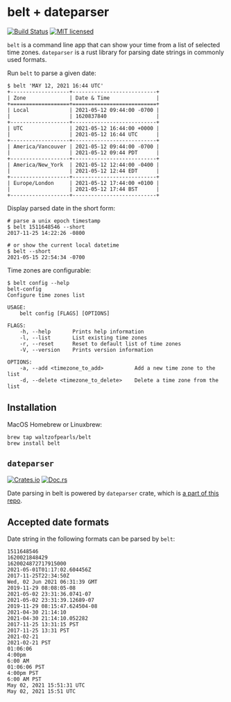 # belt + dateparser

[![Build Status][actions-badge]][actions-url]
[![MIT licensed][mit-badge]][mit-url]

[actions-badge]: https://github.com/waltzofpearls/belt/workflows/ci/badge.svg
[actions-url]: https://github.com/waltzofpearls/belt/actions?query=workflow%3Aci+branch%3Amain
[mit-badge]: https://img.shields.io/badge/license-MIT-blue.svg
[mit-url]: https://github.com/waltzofpearls/belt/blob/main/LICENSE

`belt` is a command line app that can show your time from a list of selected time zones. `dateparser`
is a rust library for parsing date strings in commonly used formats.

Run `belt` to parse a given date:

```shell
$ belt 'MAY 12, 2021 16:44 UTC'
+-------------------+---------------------------+
| Zone              | Date & Time               |
+===================+===========================+
| Local             | 2021-05-12 09:44:00 -0700 |
|                   | 1620837840                |
+-------------------+---------------------------+
| UTC               | 2021-05-12 16:44:00 +0000 |
|                   | 2021-05-12 16:44 UTC      |
+-------------------+---------------------------+
| America/Vancouver | 2021-05-12 09:44:00 -0700 |
|                   | 2021-05-12 09:44 PDT      |
+-------------------+---------------------------+
| America/New_York  | 2021-05-12 12:44:00 -0400 |
|                   | 2021-05-12 12:44 EDT      |
+-------------------+---------------------------+
| Europe/London     | 2021-05-12 17:44:00 +0100 |
|                   | 2021-05-12 17:44 BST      |
+-------------------+---------------------------+
```

Display parsed date in the short form:

```shell
# parse a unix epoch timestamp
$ belt 1511648546 --short
2017-11-25 14:22:26 -0800

# or show the current local datetime
$ belt --short
2021-05-15 22:54:34 -0700
```

Time zones are configurable:

```shell
$ belt config --help
belt-config
Configure time zones list

USAGE:
    belt config [FLAGS] [OPTIONS]

FLAGS:
    -h, --help       Prints help information
    -l, --list       List existing time zones
    -r, --reset      Reset to default list of time zones
    -V, --version    Prints version information

OPTIONS:
    -a, --add <timezone_to_add>          Add a new time zone to the list
    -d, --delete <timezone_to_delete>    Delete a time zone from the list
```

## Installation

MacOS Homebrew or Linuxbrew:

```shell
brew tap waltzofpearls/belt
brew install belt
```

## `dateparser`

[![Crates.io][cratesio-badge]][cratesio-url]
[![Doc.rs][docrs-badge]][docrs-url]

[cratesio-badge]: https://img.shields.io/crates/v/dateparser.svg
[cratesio-url]: https://crates.io/crates/dateparser
[docrs-badge]: https://docs.rs/dateparser/badge.svg
[docrs-url]: https://docs.rs/crate/dateparser/

Date parsing in belt is powered by `dateparser` crate, which is [a part of this repo](./dateparser/).

## Accepted date formats

Date string in the following formats can be parsed by `belt`:

```
1511648546
1620021848429
1620024872717915000
2021-05-01T01:17:02.604456Z
2017-11-25T22:34:50Z
Wed, 02 Jun 2021 06:31:39 GMT
2019-11-29 08:08:05-08
2021-05-02 23:31:36.0741-07
2021-05-02 23:31:39.12689-07
2019-11-29 08:15:47.624504-08
2021-04-30 21:14:10
2021-04-30 21:14:10.052282
2017-11-25 13:31:15 PST
2017-11-25 13:31 PST
2021-02-21
2021-02-21 PST
01:06:06
4:00pm
6:00 AM
01:06:06 PST
4:00pm PST
6:00 AM PST
May 02, 2021 15:51:31 UTC
May 02, 2021 15:51 UTC
```
